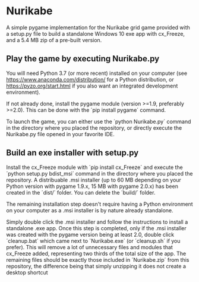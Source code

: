 # Nurikabe
A simple pygame implementation for the Nurikabe grid game provided with a setup.py file to build a standalone Windows 10 exe app with cx_Freeze, and a 5.4 MB zip of a pre-built version.

## Play the game by executing Nurikabe.py

You will need Python 3.7 (or more recent) installed on your computer (see https://www.anaconda.com/distribution/ for a Python distribution, or https://pyzo.org/start.html if you also want an integrated development environment).

If not already done, install the pygame module (version >=1.9, preferably >=2.0). This can be done with the ´pip install pygame´ command.

To launch the game, you can either use the ´python Nurikabe.py´ command in the directory where you placed the repository, or directly execute the Nurikabe.py file opened in your favorite IDE.

## Build an exe installer with setup.py

Install the cx_Freeze module with ´pip install cx_Freeze´ and execute the ´python setup.py bdist_msi´ command in the directory where you placed the repository. A distribuable .msi installer (up to 60 MB depending on your Python version with pygame 1.9.x, 15 MB with pygame 2.0.x) has been created in the ´dist/´ folder. You can delete the ´build/´ folder.

The remaining installation step doesn't require having a Python environment on your computer as a .msi installer is by nature already standalone.

Simply double click the .msi installer and follow the instructions to install a standalone .exe app. Once this step is completed, only if the .msi installer was created with the pygame version being at least 2.0, double click ´cleanup.bat´ which came next to ´Nurikabe.exe´ (or ´cleanup.sh´ if you prefer). This will remove a lot of unnecessary files and modules that cx_Freeze added, representing two thirds of the total size of the app. The remaining files should be exactly those included in ´Nurikabe.zip´ from this repository, the difference being that simply unzipping it does not create a desktop shortcut
